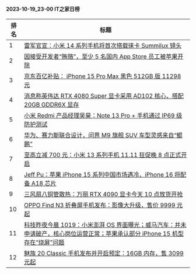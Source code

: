 #### 2023-10-19_23-00  IT之家日榜

| 排名 | 标题|
| --- | ---|
| 1 | [雷军官宣：小米 14 系列手机将首次搭载徕卡 Summilux 镜头](https://www.ithome.com/0/725/963.htm) |
| 2 | [因接受开发者“贿赂”，至少 5 名国内 App Store 员工被苹果开除](https://www.ithome.com/0/725/907.htm) |
| 3 | [京东百亿补贴： iPhone 15 Pro Max 黑色 512GB 版 11298 元](https://www.ithome.com/0/725/896.htm) |
| 4 | [消息称英伟达 RTX 4080 Super 显卡采用 AD102 核心，搭配 20GB GDDR6X 显存](https://www.ithome.com/0/725/904.htm) |
| 5 | [小米 Redmi 产品经理吴昊：Note 13 Pro + 手机通过 IP69 级防护测试](https://www.ithome.com/0/725/983.htm) |
| 6 | [华为、赛力斯联合设计，问界 M9 旗舰 SUV 车型灵感来自“鲲鹏”](https://www.ithome.com/0/725/978.htm) |
| 7 | [至高立减 700 元：小米 13 系列手机 11.11 狂促晚 8 点正式开启](https://www.ithome.com/0/726/111.htm) |
| 8 | [Jeff Pu：苹果 iPhone 15 系列中国市场遇冷，iPhone 16 将配备 A18 芯片](https://www.ithome.com/0/726/001.htm) |
| 9 | [三风扇八铜管散热：万丽 RTX 4090 显卡今天 10 点放货开抢](https://www.ithome.com/0/725/929.htm) |
| 10 | [OPPO Find N3 折叠屏手机发布：影像大升级，售价 9999 元起](https://www.ithome.com/0/726/073.htm) |
| 11 | [科技昨夜今晨 1019：小米澎湃 OS 界面曝光；威马汽车：并未申请破产，核心岗位运营正常；苹果承认部分 iPhone 15 机型存在“烧屏”问题](https://www.ithome.com/0/725/924.htm) |
| 12 | [魅族 20 Classic 手机发布并开启预定：16GB 内存，售 3099 元起](https://www.ithome.com/0/725/957.htm) |
